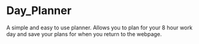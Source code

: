 # Day_Planner
A simple and easy to use planner.
Allows you to plan for your 8 hour work day and save your plans for when you return to the webpage.
